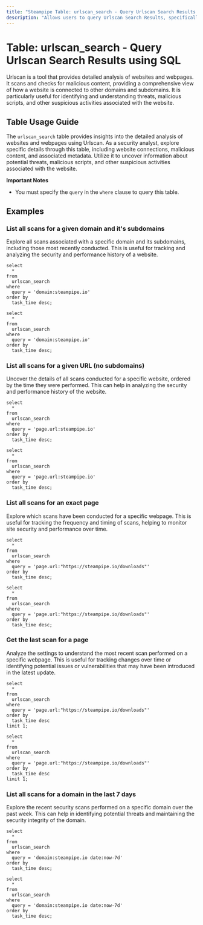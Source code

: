 ```yaml
---
title: "Steampipe Table: urlscan_search - Query Urlscan Search Results using SQL"
description: "Allows users to query Urlscan Search Results, specifically providing insights into the detailed analysis of websites and webpages."
---
```


# Table: urlscan_search - Query Urlscan Search Results using SQL

Urlscan is a tool that provides detailed analysis of websites and webpages. It scans and checks for malicious content, providing a comprehensive view of how a website is connected to other domains and subdomains. It is particularly useful for identifying and understanding threats, malicious scripts, and other suspicious activities associated with the website.

## Table Usage Guide

The `urlscan_search` table provides insights into the detailed analysis of websites and webpages using Urlscan. As a security analyst, explore specific details through this table, including website connections, malicious content, and associated metadata. Utilize it to uncover information about potential threats, malicious scripts, and other suspicious activities associated with the website.

**Important Notes**
- You must specify the `query` in the `where` clause to query this table.

## Examples

### List all scans for a given domain and it's subdomains
Explore all scans associated with a specific domain and its subdomains, including those most recently conducted. This is useful for tracking and analyzing the security and performance history of a website.

```sql+postgres
select
  *
from
  urlscan_search
where
  query = 'domain:steampipe.io'
order by
  task_time desc;
```

```sql+sqlite
select
  *
from
  urlscan_search
where
  query = 'domain:steampipe.io'
order by
  task_time desc;
```

### List all scans for a given URL (no subdomains)
Uncover the details of all scans conducted for a specific website, ordered by the time they were performed. This can help in analyzing the security and performance history of the website.

```sql+postgres
select
  *
from
  urlscan_search
where
  query = 'page.url:steampipe.io'
order by
  task_time desc;
```

```sql+sqlite
select
  *
from
  urlscan_search
where
  query = 'page.url:steampipe.io'
order by
  task_time desc;
```

### List all scans for an exact page
Explore which scans have been conducted for a specific webpage. This is useful for tracking the frequency and timing of scans, helping to monitor site security and performance over time.

```sql+postgres
select
  *
from
  urlscan_search
where
  query = 'page.url:"https://steampipe.io/downloads"'
order by
  task_time desc;
```

```sql+sqlite
select
  *
from
  urlscan_search
where
  query = 'page.url:"https://steampipe.io/downloads"'
order by
  task_time desc;
```

### Get the last scan for a page
Analyze the settings to understand the most recent scan performed on a specific webpage. This is useful for tracking changes over time or identifying potential issues or vulnerabilities that may have been introduced in the latest update.

```sql+postgres
select
  *
from
  urlscan_search
where
  query = 'page.url:"https://steampipe.io/downloads"'
order by
  task_time desc
limit 1;
```

```sql+sqlite
select
  *
from
  urlscan_search
where
  query = 'page.url:"https://steampipe.io/downloads"'
order by
  task_time desc
limit 1;
```

### List all scans for a domain in the last 7 days
Explore the recent security scans performed on a specific domain over the past week. This can help in identifying potential threats and maintaining the security integrity of the domain.

```sql+postgres
select
  *
from
  urlscan_search
where
  query = 'domain:steampipe.io date:now-7d'
order by
  task_time desc;
```

```sql+sqlite
select
  *
from
  urlscan_search
where
  query = 'domain:steampipe.io date:now-7d'
order by
  task_time desc;
```